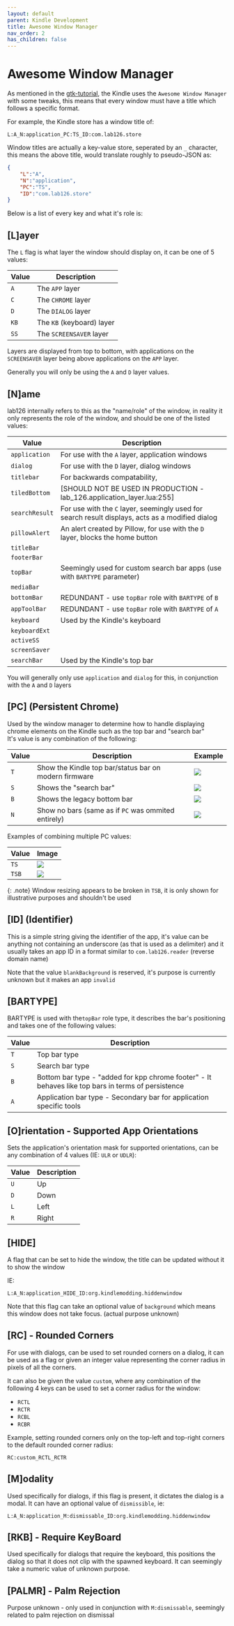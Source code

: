 ```yaml
---
layout: default
parent: Kindle Development
title: Awesome Window Manager
nav_order: 2
has_children: false
---
```


<style>
    img {
        max-height: 30vh;
        object-fit: scale-down;
    }
</style>

# Awesome Window Manager
As mentioned in the [gtk-tutorial](../gtk-tutorial/), the Kindle uses the `Awesome Window Manager` with some tweaks, this means that every window must have a title which follows a specific format.

For example, the Kindle store has a window title of:
```
L:A_N:application_PC:TS_ID:com.lab126.store
```

Window titles are actually a key-value store, seperated by an `_` character, this means the above title, would translate roughly to pseudo-JSON as:
```json
{
    "L":"A",
    "N":"application",
    "PC":"TS",
    "ID":"com.lab126.store"
}
```

Below is a list of every key and what it's role is:
## [L]ayer
The `L` flag is what layer the window should display on, it can be one of 5 values:

| Value | Description               |
|-------|---------------------------|
| `A`   | The `APP` layer           |
| `C`   | The `CHROME` layer        |
| `D`   | The `DIALOG` layer        |
| `KB`  | The `KB` (keyboard) layer |
| `SS`  | The `SCREENSAVER` layer   |

Layers are displayed from top to bottom, with applications on the `SCREENSAVER` layer being above applications on the `APP` layer.

Generally you will only be using the `A` and `D` layer values.


## [N]ame
lab126 internally refers to this as the "name/role" of the window, in reality it only represents the role of the window, and should be one of the listed values:

| Value          | Description                                                                                      |
|----------------|--------------------------------------------------------------------------------------------------|
| `application`  | For use with the `A` layer, application windows                                                  |
| `dialog`       | For use with the `D` layer, dialog windows                                                       |
| `titlebar`     | For backwards compatability,                                                                     |
| `tiledBottom`  | [SHOULD NOT BE USED IN PRODUCTION - lab_126.application_layer.lua:255]                           |
| `searchResult` | For use with the `C` layer, seemingly used for search result displays, acts as a modified dialog |
| `pillowAlert`  | An alert created by Pillow, for use with the `D` layer, blocks the home button                   |
| `titleBar`     |                                                                                                  |
| `footerBar`    |                                                                                                  |
| `topBar`       | Seemingly used for custom search bar apps (use with `BARTYPE` parameter)                         |
| `mediaBar`     |                                                                                                  |
| `bottomBar`    | REDUNDANT - use `topBar` role with `BARTYPE` of `B`                                              |
| `appToolBar`   | REDUNDANT - use `topBar` role with `BARTYPE` of `A`                                              |
| `keyboard`     | Used by the Kindle's keyboard                                                                    |
| `keyboardExt`  |                                                                                                  |
| `activeSS`     |                                                                                                  |
| `screenSaver`  |                                                                                                  |
| `searchBar`    | Used by the Kindle's top bar                                                                     |

You will generally only use `application` and `dialog` for this, in conjunction with the `A` and `D` layers


## [PC] (Persistent Chrome)

Used by the window manager to determine how to handle displaying chrome elements on the Kindle such as the top bar and "search bar"<br/>
It's value is any combination of the following:<br/>

| Value | Description                                                                                         | Example                        |
|-------|-----------------------------------------------------------------------------------------------------|--------------------------------|
| `T`   | Show the Kindle top bar/status bar on modern firmware                                               |![](./images/pc_examples/T.png) |
| `S`   | Shows the "search bar"                                                                              |![](./images/pc_examples/S.png) |
| `B`   | Shows the legacy bottom bar                                                                         |![](./images/pc_examples/B.png) |
| `N`   | Show no bars (same as if `PC` was ommited entirely)                                                 |![](./images/pc_examples/N.png) |

Examples of combining multiple PC values:

| Value | Image                            |
|-------|----------------------------------|
| `TS`  |![](./images/pc_examples/TS.png)  |
| `TSB` |![](./images/pc_examples/TSB.png) |

{: .note}
Window resizing appears to be broken in `TSB`, it is only shown for illustrative purposes and shouldn't be used

## [ID] (Identifier)
This is a simple string giving the identifier of the app, it's value can be anything not containing an underscore (as that is used as a delimiter) and it usually takes an app ID in a format similar to `com.lab126.reader` (reverse domain name)

Note that the value `blankBackground` is reserved, it's purpose is currently unknown but it makes an app `invalid`

## [BARTYPE]
BARTYPE is used with the`topBar` role type, it describes the bar's positioning and takes one of the following values:

| Value | Description                                                                                         |
|-------|-----------------------------------------------------------------------------------------------------|
| `T`   | Top bar type                                                                                        |
| `S`   | Search bar type                                                                                     |
| `B`   | Bottom bar type -  "added for kpp chrome footer" - It behaves like top bars in terms of persistence |
| `A`   | Application bar type - Secondary bar for application specific tools                                 |

## [O]rientation - Supported App Orientations
Sets the application's orientation mask for supported orientations, can be any combination of 4 values (IE: `ULR` or `UDLR`):

| Value | Description |
|-------|-------------|
| `U`   | Up          |
| `D`   | Down        |
| `L`   | Left        |
| `R`   | Right       |

## [HIDE]
A flag that can be set to hide the window, the title can be updated without it to show the window

IE:
```
L:A_N:application_HIDE_ID:org.kindlemodding.hiddenwindow
```

Note that this flag can take an optional value of `background` which means this window does not take focus. (actual purpose unknown)

## [RC] - Rounded Corners
For use with dialogs, can be used to set rounded corners on a dialog, it can be used as a flag or given an integer value representing the corner radius in pixels of all the corners.

It can also be given the value `custom`, where any combination of the following 4 keys can be used to set a corner radius for the window:
- `RCTL`
- `RCTR`
- `RCBL`
- `RCBR`

Example, setting rounded corners only on the top-left and top-right corners to the default rounded corner radius:
```
RC:custom_RCTL_RCTR
```

## [M]odality
Used specifically for dialogs, if this flag is present, it dictates the dialog is a modal.
It can have an optional value of `dismissible`, ie:
```
L:A_N:application_M:dismissable_ID:org.kindlemodding.hiddenwindow
```

## [RKB] - Require KeyBoard
Used specifically for dialogs that require the keyboard, this positions the dialog so that it does not clip with the spawned keyboard.
It can seemingly take a numeric value of unknown purpose.

## [PALMR] - Palm Rejection
Purpose unknown - only used in conjunction with `M:dismissable`, seemingly related to palm rejection on dismissal

